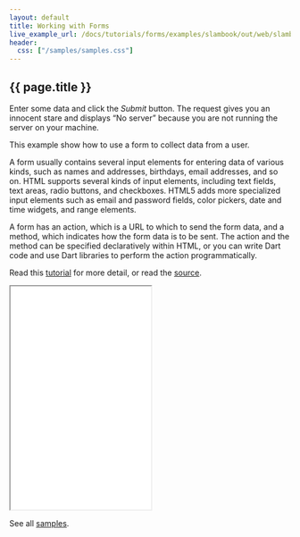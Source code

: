 ```yaml
---
layout: default
title: Working with Forms
live_example_url: /docs/tutorials/forms/examples/slambook/out/web/slambook.html
header:
  css: ["/samples/samples.css"]
---
```


## {{ page.title }}


Enter some data and click the *Submit* button. The request gives you an innocent
stare and displays “No server” because you are not running the server on your
machine.

This example show how to use a form to collect data from a user.

A form usually contains several input elements for entering data of various
kinds, such as names and addresses, birthdays, email addresses, and so on.
HTML supports several kinds of input elements, including text fields, text
areas, radio buttons, and checkboxes. HTML5 adds more specialized input
elements such as email and password fields, color pickers, date and time
widgets, and range elements.

A form has an action, which is a URL to which to send the form data, and a
method, which indicates how the form data is to be sent. The action and the
method can be specified declaratively within HTML, or you can write Dart code
and use Dart libraries to perform the action programmatically.

Read this [tutorial](/docs/tutorials/forms) for
more detail, or read the
[source](https://github.com/dart-lang/dart-tutorials-samples/tree/master/web/slambook).

<iframe class="running-app-frame"
        style="height:400px;width:50%;"
        src="{{page.live_example_url}}">
</iframe>

See all [samples](/samples/).
